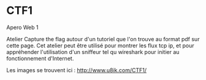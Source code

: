 # CTF1
Apero Web 1

Atelier Capture the flag autour d'un tutoriel que l'on trouve au format pdf sur cette page.
Cet atelier peut être utilisé pour montrer les flux tcp ip, et pour appréhender l'utilisation d'un sniffeur tel qu wireshark pour initier au fonctionnement d'Internet.

Les images se trouvent ici : http://www.u8ik.com/CTF1/
